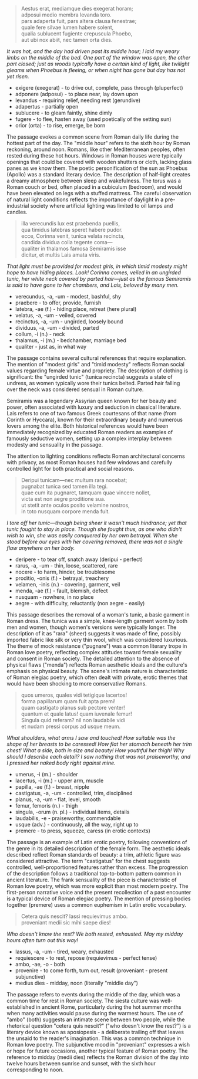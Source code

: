> Aestus erat, mediamque dies exegerat horam;<br/>
> adposui medio membra levanda toro.<br/>
> pars adaperta fuit, pars altera clausa fenestrae;<br/>
> quale fere silvae lumen habere solent,<br/>
> qualia sublucent fugiente crepuscula Phoebo,<br/>
> aut ubi nox abiit, nec tamen orta dies.<br/>

*It was hot, and the day had driven past its middle hour; I laid my weary limbs on the middle of the bed. One part of the window was open, the other part closed; just as woods typically have a certain kind of light, like twilight gleams when Phoebus is fleeing, or when night has gone but day has not yet risen.*

- exigere (exegerat) - to drive out, complete, pass through (pluperfect)
- adponere (adposui) - to place near, lay down upon
- levandus - requiring relief, needing rest (gerundive)
- adapertus - partially open
- sublucere - to gleam faintly, shine dimly
- fugere - to flee, hasten away (used poetically of the setting sun)
- orior (orta) - to rise, emerge, be born

The passage evokes a common scene from Roman daily life during the hottest part of the day. The "middle hour" refers to the sixth hour by Roman reckoning, around noon. Romans, like other Mediterranean peoples, often rested during these hot hours. Windows in Roman houses were typically openings that could be covered with wooden shutters or cloth, lacking glass panes as we know them. The poetic personification of the sun as Phoebus (Apollo) was a standard literary device. The description of half-light creates a dreamy atmosphere between sleep and wakefulness. The torus was a Roman couch or bed, often placed in a cubiculum (bedroom), and would have been elevated on legs with a stuffed mattress. The careful observation of natural light conditions reflects the importance of daylight in a pre-industrial society where artificial lighting was limited to oil lamps and candles.
> illa verecundis lux est praebenda puellis,<br/>
> qua timidus latebras speret habere pudor.<br/>
> ecce, Corinna venit, tunica velata recincta,<br/>
> candida dividua colla tegente coma—<br/>
> qualiter in thalamos famosa Semiramis isse<br/>
> dicitur, et multis Lais amata viris.<br/>

*That light must be provided for modest girls, in which timid modesty might hope to have hiding places. Look! Corinna comes, veiled in an ungirded tunic, her white neck covered by parted hair—just as the famous Semiramis is said to have gone to her chambers, and Lais, beloved by many men.*

- verecundus, -a, -um - modest, bashful, shy
- praebere - to offer, provide, furnish
- latebra, -ae (f.) - hiding place, retreat (here plural)
- velatus, -a, -um - veiled, covered
- recinctus, -a, -um - ungirded, loosely bound
- dividuus, -a, -um - divided, parted
- collum, -i (n.) - neck
- thalamus, -i (m.) - bedchamber, marriage bed
- qualiter - just as, in what way

The passage contains several cultural references that require explanation. The mention of "modest girls" and "timid modesty" reflects Roman social values regarding female virtue and propriety. The description of clothing is significant: the "ungirded tunic" (tunica recincta) suggests a state of undress, as women typically wore their tunics belted. Parted hair falling over the neck was considered sensual in Roman culture.

Semiramis was a legendary Assyrian queen known for her beauty and power, often associated with luxury and seduction in classical literature. Lais refers to one of two famous Greek courtesans of that name (from Corinth or Hyccara), known for their extraordinary beauty and numerous lovers among the elite. Both historical references would have been immediately recognized by educated Roman readers as examples of famously seductive women, setting up a complex interplay between modesty and sensuality in the passage.

The attention to lighting conditions reflects Roman architectural concerns with privacy, as most Roman houses had few windows and carefully controlled light for both practical and social reasons.
> Deripui tunicam—nec multum rara nocebat;<br/>
> pugnabat tunica sed tamen illa tegi.<br/>
> quae cum ita pugnaret, tamquam quae vincere nollet,<br/>
> victa est non aegre proditione sua.<br/>
> ut stetit ante oculos posito velamine nostros,<br/>
> in toto nusquam corpore menda fuit.<br/>

*I tore off her tunic—though being sheer it wasn't much hindrance; yet that tunic fought to stay in place. Though she fought thus, as one who didn't wish to win, she was easily conquered by her own betrayal. When she stood before our eyes with her covering removed, there was not a single flaw anywhere on her body.*

- deripere - to tear off, snatch away (deripui - perfect)
- rarus, -a, -um - thin, loose, scattered, rare
- nocere - to harm, hinder, be troublesome
- proditio, -onis (f.) - betrayal, treachery
- velamen, -inis (n.) - covering, garment, veil
- menda, -ae (f.) - fault, blemish, defect
- nusquam - nowhere, in no place
- aegre - with difficulty, reluctantly (non aegre - easily)

This passage describes the removal of a woman's tunic, a basic garment in Roman dress. The tunica was a simple, knee-length garment worn by both men and women, though women's versions were typically longer. The description of it as "rara" (sheer) suggests it was made of fine, possibly imported fabric like silk or very thin wool, which was considered luxurious. The theme of mock resistance ("pugnare") was a common literary trope in Roman love poetry, reflecting complex attitudes toward female sexuality and consent in Roman society. The detailed attention to the absence of physical flaws ("menda") reflects Roman aesthetic ideals and the culture's emphasis on physical beauty. The scene's intimate nature is characteristic of Roman elegiac poetry, which often dealt with private, erotic themes that would have been shocking to more conservative Romans.
> quos umeros, quales vidi tetigique lacertos!<br/>
> forma papillarum quam fuit apta premi!<br/>
> quam castigato planus sub pectore venter!<br/>
> quantum et quale latus! quam iuvenale femur!<br/>
> Singula quid referam? nil non laudabile vidi<br/>
> et nudam pressi corpus ad usque meum.<br/>

*What shoulders, what arms I saw and touched! How suitable was the shape of her breasts to be caressed! How flat her stomach beneath her trim chest! What a side, both in size and beauty! How youthful her thigh! Why should I describe each detail? I saw nothing that was not praiseworthy, and I pressed her naked body right against mine.*

- umerus, -i (m.) - shoulder
- lacertus, -i (m.) - upper arm, muscle
- papilla, -ae (f.) - breast, nipple
- castigatus, -a, -um - controlled, trim, disciplined
- planus, -a, -um - flat, level, smooth
- femur, femoris (n.) - thigh
- singula, -orum (n. pl.) - individual items, details
- laudabilis, -e - praiseworthy, commendable
- usque (adv.) - continuously, all the way, right up to
- premere - to press, squeeze, caress (in erotic contexts)

The passage is an example of Latin erotic poetry, following conventions of the genre in its detailed description of the female form. The aesthetic ideals described reflect Roman standards of beauty: a trim, athletic figure was considered attractive. The term "castigatus" for the chest suggests controlled, well-proportioned features rather than excess. The progression of the description follows a traditional top-to-bottom pattern common in ancient literature. The frank sensuality of the piece is characteristic of Roman love poetry, which was more explicit than most modern poetry. The first-person narrative voice and the present recollection of a past encounter is a typical device of Roman elegiac poetry. The mention of pressing bodies together (premere) uses a common euphemism in Latin erotic vocabulary.
> Cetera quis nescit? lassi requievimus ambo.<br/>
> proveniant medii sic mihi saepe dies!<br/>

*Who doesn't know the rest? We both rested, exhausted. May my midday hours often turn out this way!*

- lassus, -a, -um - tired, weary, exhausted
- requiescere - to rest, repose (requievimus - perfect tense)
- ambo, -ae, -o - both
- provenire - to come forth, turn out, result (proveniant - present subjunctive)
- medius dies - midday, noon (literally "middle day")

The passage refers to events during the middle of the day, which was a common time for rest in Roman society. The siesta culture was well-established in ancient Rome, particularly during the hot summer months when many activities would pause during the warmest hours. The use of "ambo" (both) suggests an intimate scene between two people, while the rhetorical question "cetera quis nescit?" ("who doesn't know the rest?") is a literary device known as aposiopesis - a deliberate trailing off that leaves the unsaid to the reader's imagination. This was a common technique in Roman love poetry. The subjunctive mood in "proveniant" expresses a wish or hope for future occasions, another typical feature of Roman poetry. The reference to midday (medii dies) reflects the Roman division of the day into twelve hours between sunrise and sunset, with the sixth hour corresponding to noon.
